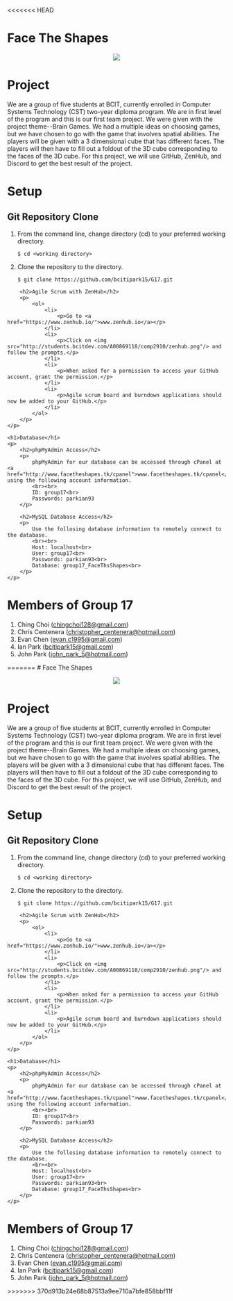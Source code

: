 <<<<<<< HEAD
# Face The Shapes
<p align="center">
	<img src="http://students.bcitdev.com/A00869118/comp2910/bcit-cst.png"/>
</p>

<p>
	<h1>Project</h1>
	<p>We are a group of five students at BCIT, currently enrolled in Computer Systems Technology (CST) two-year diploma program. We are in first level of the program and this is our first team project. We were given with the project theme--Brain Games. We had a multiple ideas on choosing games, but we have chosen to go with the game that involves spatial abilities. The players will be given with a 3 dimensional cube that has different faces. The players will then have to fill out a foldout of the 3D cube corresponding to the faces of the 3D cube. For this project, we will use GitHub, ZenHub, and Discord to get the best result of the project.</p>
</p>

<p>
	<h1>Setup</h1>
	<p>
		<h2>Git Repository Clone</h2>
		<p>
			<ol>
				<li>
					<p>From the command line, change directory (cd) to your preferred working directory.</p>
					<pre><code>$ cd &lt;working directory&gt;</code></pre>
				</li>
				<li>
					<p>Clone the repository to the directory.</p>
					<pre><code>$ git clone https://github.com/bcitipark15/G17.git</code></pre>
				</li>
			</ol>
		</p>
		
		<h2>Agile Scrum with ZenHub</h2>
		<p>
			<ol>
				<li>
					<p>Go to <a href="https://www.zenhub.io/">www.zenhub.io</a></p>
				</li>
				<li>
					<p>Click on <img src="http://students.bcitdev.com/A00869118/comp2910/zenhub.png"/> and follow the prompts.</p>
				</li>
				<li>
					<p>When asked for a permission to access your GitHub account, grant the permission.</p>
				</li>
				<li>
					<p>Agile scrum board and burndown applications should now be added to your GitHub.</p>
				</li>
			</ol>
		</p>
	</p>
	
	<h1>Database</h1>
	<p>
		<h2>phpMyAdmin Access</h2>
		<p>
			phpMyAdmin for our database can be accessed through cPanel at <a href="http://www.facetheshapes.tk/cpanel">www.facetheshapes.tk/cpanel</a> using the following account information.
			<br><br>
			ID: group17<br>
			Passwords: parkian93
		</p>
		
		<h2>MySQL Database Access</h2>
		<p>
			Use the follosing database information to remotely connect to the database.
			<br><br>
			Host: localhost<br>
			User: group17<br>
			Passwords: parkian93<br>
			Database: group17_FaceThsShapes<br>
		</p>
	</p>
</p>

<p>
	<h1>Members of Group 17</h1>
	<ol>
		<li>Ching Choi (<a href="mailto:chingchoi128@gmail.com">chingchoi128@gmail.com</a>)</li>
		<li>Chris Centenera (<a href="mailto:christopher_centenera@hotmail.com">christopher_centenera@hotmail.com</a>)</li>
		<li>Evan Chen (<a href="mailto:evan.c1995@gmail.com">evan.c1995@gmail.com</a>)</li>
		<li>Ian Park (<a href="mailto:bcitipark15@gmail.com">bcitipark15@gmail.com</a>)</li>
		<li>John Park (<a href="mailto:john_park_5@hotmail.com">john_park_5@hotmail.com</a>)</li>
	</ol>
</p>
=======
# Face The Shapes
<p align="center">
	<img src="http://students.bcitdev.com/A00869118/comp2910/bcit-cst.png"/>
</p>

<p>
	<h1>Project</h1>
	<p>We are a group of five students at BCIT, currently enrolled in Computer Systems Technology (CST) two-year diploma program. We are in first level of the program and this is our first team project. We were given with the project theme--Brain Games. We had a multiple ideas on choosing games, but we have chosen to go with the game that involves spatial abilities. The players will be given with a 3 dimensional cube that has different faces. The players will then have to fill out a foldout of the 3D cube corresponding to the faces of the 3D cube. For this project, we will use GitHub, ZenHub, and Discord to get the best result of the project.</p>
</p>

<p>
	<h1>Setup</h1>
	<p>
		<h2>Git Repository Clone</h2>
		<p>
			<ol>
				<li>
					<p>From the command line, change directory (cd) to your preferred working directory.</p>
					<pre><code>$ cd &lt;working directory&gt;</code></pre>
				</li>
				<li>
					<p>Clone the repository to the directory.</p>
					<pre><code>$ git clone https://github.com/bcitipark15/G17.git</code></pre>
				</li>
			</ol>
		</p>
		
		<h2>Agile Scrum with ZenHub</h2>
		<p>
			<ol>
				<li>
					<p>Go to <a href="https://www.zenhub.io/">www.zenhub.io</a></p>
				</li>
				<li>
					<p>Click on <img src="http://students.bcitdev.com/A00869118/comp2910/zenhub.png"/> and follow the prompts.</p>
				</li>
				<li>
					<p>When asked for a permission to access your GitHub account, grant the permission.</p>
				</li>
				<li>
					<p>Agile scrum board and burndown applications should now be added to your GitHub.</p>
				</li>
			</ol>
		</p>
	</p>
	
	<h1>Database</h1>
	<p>
		<h2>phpMyAdmin Access</h2>
		<p>
			phpMyAdmin for our database can be accessed through cPanel at <a href="http://www.facetheshapes.tk/cpanel">www.facetheshapes.tk/cpanel</a> using the following account information.
			<br><br>
			ID: group17<br>
			Passwords: parkian93
		</p>
		
		<h2>MySQL Database Access</h2>
		<p>
			Use the follosing database information to remotely connect to the database.
			<br><br>
			Host: localhost<br>
			User: group17<br>
			Passwords: parkian93<br>
			Database: group17_FaceThsShapes<br>
		</p>
	</p>
</p>

<p>
	<h1>Members of Group 17</h1>
	<ol>
		<li>Ching Choi (<a href="mailto:chingchoi128@gmail.com">chingchoi128@gmail.com</a>)</li>
		<li>Chris Centenera (<a href="mailto:christopher_centenera@hotmail.com">christopher_centenera@hotmail.com</a>)</li>
		<li>Evan Chen (<a href="mailto:evan.c1995@gmail.com">evan.c1995@gmail.com</a>)</li>
		<li>Ian Park (<a href="mailto:bcitipark15@gmail.com">bcitipark15@gmail.com</a>)</li>
		<li>John Park (<a href="mailto:john_park_5@hotmail.com">john_park_5@hotmail.com</a>)</li>
	</ol>
</p>
>>>>>>> 370d913b24e68b87513a9ee710a7bfe858bbf11f
